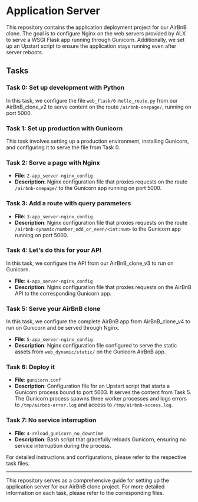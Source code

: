 # Application Server

This repository contains the application deployment project for our AirBnB clone. The goal is to configure Nginx on the web servers provided by ALX to serve a WSGI Flask app running through Gunicorn. Additionally, we set up an Upstart script to ensure the application stays running even after server reboots.

## Tasks

### Task 0: Set up development with Python

In this task, we configure the file `web_flask/0-hello_route.py` from our AirBnB_clone_v2 to serve content on the route `/airbnb-onepage/`, running on port 5000.

### Task 1: Set up production with Gunicorn

This task involves setting up a production environment, installing Gunicorn, and configuring it to serve the file from Task 0.

### Task 2: Serve a page with Nginx

- **File**: `2-app_server-nginx_config`
- **Description**: Nginx configuration file that proxies requests on the route `/airbnb-onepage/` to the Gunicorn app running on port 5000.

### Task 3: Add a route with query parameters

- **File**: `3-app_server-nginx_config`
- **Description**: Nginx configuration file that proxies requests on the route `/airbnb-dynamic/number_odd_or_even/<int:num>` to the Gunicorn app running on port 5000.

### Task 4: Let's do this for your API

In this task, we configure the API from our AirBnB_clone_v3 to run on Gunicorn.

- **File**: `4-app_server-nginx_config`
- **Description**: Nginx configuration file that proxies requests on the AirBnB API to the corresponding Gunicorn app.

### Task 5: Serve your AirBnB clone

In this task, we configure the complete AirBnB app from AirBnB_clone_v4 to run on Gunicorn and be served through Nginx.

- **File**: `5-app_server-nginx_config`
- **Description**: Nginx configuration file configured to serve the static assets from `web_dynamic/static/` on the Gunicorn AirBnB app.

### Task 6: Deploy it

- **File**: `gunicorn.conf`
- **Description**: Configuration file for an Upstart script that starts a Gunicorn process bound to port 5003. It serves the content from Task 5. The Gunicorn process spawns three worker processes and logs errors to `/tmp/airbnb-error.log` and access to `/tmp/airbnb-access.log`.

### Task 7: No service interruption

- **File**: `4-reload_gunicorn_no_downtime`
- **Description**: Bash script that gracefully reloads Gunicorn, ensuring no service interruption during the process.

For detailed instructions and configurations, please refer to the respective task files.

---

This repository serves as a comprehensive guide for setting up the application server for our AirBnB clone project. For more detailed information on each task, please refer to the corresponding files.

